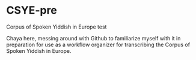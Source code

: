 # CSYE-pre
Corpus of Spoken Yiddish in Europe test

Chaya here, messing around with Github to familiarize myself with it in preparation for use as a workflow organizer for transcribing the Corpus of Spoken Yiddish in Europe.

